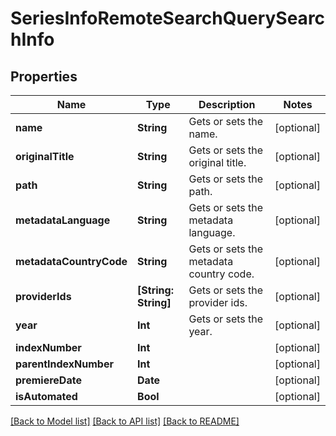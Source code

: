 # SeriesInfoRemoteSearchQuerySearchInfo

## Properties
Name | Type | Description | Notes
------------ | ------------- | ------------- | -------------
**name** | **String** | Gets or sets the name. | [optional] 
**originalTitle** | **String** | Gets or sets the original title. | [optional] 
**path** | **String** | Gets or sets the path. | [optional] 
**metadataLanguage** | **String** | Gets or sets the metadata language. | [optional] 
**metadataCountryCode** | **String** | Gets or sets the metadata country code. | [optional] 
**providerIds** | **[String: String]** | Gets or sets the provider ids. | [optional] 
**year** | **Int** | Gets or sets the year. | [optional] 
**indexNumber** | **Int** |  | [optional] 
**parentIndexNumber** | **Int** |  | [optional] 
**premiereDate** | **Date** |  | [optional] 
**isAutomated** | **Bool** |  | [optional] 

[[Back to Model list]](../README.md#documentation-for-models) [[Back to API list]](../README.md#documentation-for-api-endpoints) [[Back to README]](../README.md)


